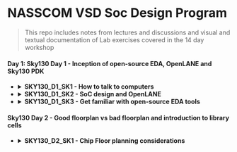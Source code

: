 # NASSCOM VSD Soc Design Program
> This repo includes notes from lectures and discussions and visual and textual documentation of Lab exercises covered in the 14 day workshop

#### Day 1: Sky130 Day 1 - Inception of open-source EDA, OpenLANE and Sky130 PDK

- <details>
  <summary><strong>SKY130_D1_SK1 - How to talk to computers</strong></summary>
  
   - <details>
      <summary><strong>SKY_L1 - Introduction to QFN-48 Package, chip, pads, core, die and IPs</strong></summary>
      
      **Notes:**
      
     All embedded boards contain processor chips. The black chip is actually a package, with the actual chip located inside this package. The package shown is a QFN (Quad Flat No-leads) 48 package. The actual chip pins are connected to the package pins using wire bonds.

     
      
      <p float="left">
        <img src="https://github.com/user-attachments/assets/d0c9bc5c-57cc-4e6c-afd5-6a61ba2dacdb" alt="Alt text" width="300" /> 
        <img src="https://github.com/user-attachments/assets/474b32b6-d601-4ae0-bc1c-09de1641b96b" alt="Alt text" width="300" /> 
      </p>      
       Upon   opening the real chip, we can see the pads that connect the pins to the outside. Any signal entering or exiting the chip does so through these pads. Then we have the core, which contains all the digital logic. The die comprises both the core and the pads together.
       Chip Internals : Inside the core, we have MACROS(SoC, GPIO Banks, SPIs) and Foundry IPs(like PLL, SDCs, DAC, SRAM)
      
      <p float="left">
        
        <img src="https://github.com/user-attachments/assets/f9cf1c1d-7253-4e8e-9678-46ff642253c3" alt="Alt text" width="300" />
        <img src="https://github.com/user-attachments/assets/c64c4eb0-0e0c-48a0-9947-4e44fa55f189" alt="Alt text" width="300" />
      </p> 
      
   - <details>
      <summary><strong>SKY_L2 - Introduction to RISC-V</strong></summary>
     
      **Notes: -**
      RISC- V ISA can be described most abstractly as the language or computer or the way in which we talk to the computer.
      If we have a C program, and it needs to be run on a particular chip layout, the entire flow of processing can be represented as below:
     
      C Program ----> Assembly Language(RISC V) ---> Machine Language(Binary form) ----> The bits get executed on the chip layout
 
      Another interface that needs to be represented between RISC V and the layout is the Hardware Description Language. The particular RISC V specifications need to be described or implented using some RTL(example implementation of picorv32 cpu core shown in image). Then follows the RTL to layout or RTL to GDSII flow. 
      ![image](https://github.com/user-attachments/assets/2886adc8-805c-4041-aa14-9df273cdfbcd)

   - <details>
      <summary><strong>SKY_L3 - From Software Applications to Hardware</strong></summary>
     
      **Notes: -**
      The Applications that we use in our computer is actually run on the chip hardware present inside. The applications (written in any language like java, c++) enters into a system software and the software converts the program/app into binary language form. The various levels/layers of systwm software in this flow is Operating System, Compiler and Assembler.
     Apart from the other jobs of OS( like Handling IO operations, Allocatiing memory etc), the majot job of OS is to compile and convert to assembly language and finally to binary form to be understood by the machine.
      ![image](https://github.com/user-attachments/assets/06d5d18f-d225-419a-9981-d14e98f7a1e1)
     An example flow is as below:
     
     Any C/C++/VB/JAVA function --> respective language compiler --> converted into hardware based instruction set--> assembler --> hexa representation of instructions(binary form. .exe file) --> enter chip--> hardware responds as per incoming bitstream.
 
     The syntax of the instruction set at compiler output is dependent on hardware architecture. E.g., for x86, ARM, RISC V types of hardware, the instruction set will also be in x86, ARM, RISC V format respectively. The final output binary pattern decides what should be the hardware should be doing. 
     ![image](https://github.com/user-attachments/assets/5de5d1bb-0d69-4bbb-8be5-9e1a19044727)
     An example of a C input program compiled into instructions is given below:
     ![image](https://github.com/user-attachments/assets/1b83de11-85f1-446d-a577-dcc865f9807a)
     The instruction set acts as an abstract interface between the C language function and the hardware. So we can say that these instruction set represents the architecture of the hardware, because it decides how the C function should interact with the hardware. So it is called the Instuction Set Architecture.
     ![image](https://github.com/user-attachments/assets/5689de20-b96b-4032-8b65-a6696927a8f6)
Another important interface between Functon and hardware is the RTL language. The output of assembler for each instruction is a binary pattern(a pattern means ADD, another pattern for Multiply. We need to build an RTL description of a hardware that will understand each binary pattern. This way of describing the hardware is called RTL implementation of the Instruction Set. This RTL is synthesized into netlist. i.e., High level RTL is converted into gates and their connection. Then follows the physical implementation of netlist. 
     ![image](https://github.com/user-attachments/assets/aa8c4d00-5214-4412-9d40-e58c2643e9c8)
   

  </details>

- <details>
  <summary><strong>SKY130_D1_SK2 - SoC design and OpenLANE</strong></summary>

  -   <details>
      <summary><strong>SKY_L1 - Introduction to all components of open-source digital asic design</strong></summary>
    
      **Notes: -**
      
      Designing ASICS requires RTL IPs, EDA Tools and PDK Kits. 100% open source ASIC design is possible due to open source RTL designs(librecores,.org, opencores.org, github.com) and EDA Tools(Qflow, OpenROAD, OpenLANE) and opensource PDK(Foss 130nm PDK)
      
      **PDKs: -**
      In earlier days, design of IC was tightly with manufacturing processeces available within each company. Later, the design was seperated from technology leading to structured design methodolgy based on λ - based rules. This gave way to Pure Lay Fabs and Fabless design companies. The interface between designers and the FAB became a set of files called PDK(Process Design Kits)
      
      PDKs include collection of files used to model a fabrication process for the EDA tools used an IC.
        - Process design Rules: DRC, LVS, PEX
        - Device Models
        - Digital Standard Cell Libraries
        - I/O Libraries ...
   
      Google and skywater together agreed to open source the PDK for the 130nm process by skywater. AS a result, in June 2020, Google released the first open sourced PDK in the market: FOSS 130nm Production PDK. 130 nm process is still relevant because of its application in many processes. Intel P4EE used 130nm process. 

      </details>
      
  -   <details>
      <summary><strong>SKY_L2 - Simplified RTL2GDS flow</strong></summary>
    
      **Notes: -**
      The major steps in RTL to GDS flow is shown below:
      ![image](https://github.com/user-attachments/assets/7e84c208-90fd-46aa-a0db-ef8b64923b25)
      1. Synthesis: Converts RTL to circuit using components from Standard Cell Library. Resulting file is gatelevel netlist
      2. Floor and Power planning:
         Different for macros and chips
          - Chip FLoor planning: partition thr chip die between different system buliding blocks and place the I/O pads
          - Macros FLoor planning:  decide macro dimensions, pin locations, row definitions etc
            
         In power planning, the power network is constructed, through horizontal and vertical rings to reduce resistance and address electromagnetition problem
      4. Placement : Place gatelevel netlist cells on rows such as to reduce interconnect length
   
         Global placement: optimal position is found for all cells, not necesssarily on rule
         
         Detailed placement: obeys rules
         
      6. Clock Tree Synthesis: Create clock distribution network to deliver clock to all sequential elements, with minimum skew and good shape(H tree, X tree etc)
      7. Routing: Signal routing develops patterns of horizontal and vertical metal patterns to connect different cells(PDK defines features of the nets). Uses divide and conquer method for forming the routing grid. GLobal routing generates routing guides, followed by detailed routing t implement actual routing.
      8. SignOff: Includes physical verification( by design rule checking and Layout vs schematic verification) and timing verification(Static Timing Analysis)

      </details>
      
  -   <details>
      <summary><strong>SKY_L3 - Introduction to OpenLANE and Strive chipsets</strong></summary>
 
      **Notes: -**

      With release of opensource PDK, e-fabless decided to create a reference opensource ASIC implementation methodology and flow called OPENLANE. It comes with APACHE 2.0 and is available in github.
 
      OpenLANE started as a True open source Tape out experiment. At e Fabless, there is a family of SoCs called striVe with open PDK, open EDA and open RTL (open Everything). Example members with various features is given below.
      
      ![image](https://github.com/user-attachments/assets/e9cb9eaf-f610-45bc-a0cf-657d92f0b96d)

      Main goal of openLANE is to produce a clean(no LVS, DRS violayions) GDSII with no human intervention. It is tuned for SkyWater 130nm Open PDK. It is containerilzed(functional out of the box). It can be used to harden macros and chips(to generate final layout).

      It has two modes of operations : Autonomous or interactive. OpenLANE has design space exporation to find the best set of flow configurations. 

      OpenLANE comes with many design examples. 
    
      </details>
      
  -   <details>  
      <summary><strong>SKY_L4 - Introduction to OpenLANE detailed ASIC design flow</strong></summary>
 
      **Notes: -**
      OpenLANE ASIC flow:
       
      The design flow starts at Design RTL and ends at GDSII file taking the SKY130 PDK as input function.
 
      OpenLANE is based on several opensource projects like OpenROAD, Magic VLSI Layout Tool, K Layout, Fault, Yosysy, QFlow and ABC.
      ![image](https://github.com/user-attachments/assets/aedd1fff-5d2e-4552-813c-76f6c3d32f60)
      
      The OpenLANE has Synthesis exploration to explore different strategies for best area and delay outputs. It has also more than 35 Design Exploration to get best design configuration, best result and clean layout. The design exploration utility is also used for regression testing. We run OpenLane on ~70 designs and compare the results. There is Design for Test option by Fault. 
    
      </details>
      
  </details>

- <details>
  <summary><strong>SKY130_D1_SK3 - Get familiar with open-source EDA tools</strong></summary>

  - SKY_L1 - OpenLANE Directory structure in detail
    
      ![image](https://github.com/user-attachments/assets/d710bd2e-48dd-4147-824d-fcaf0b75994c)

      ![image](https://github.com/user-attachments/assets/e71f311e-4821-4c06-9d5a-c7da11a6209c)
 
  - SKY_L2 - Design Preparation Step

    Change directory :
    ```bash
    cd Desktop/work/tools/openlane_working_dir/openlane          
    ```
    Invoke openlane
    ```bash
    ~/Desktop/work/tools/openlane_working_dir/openlane$ docker
    ```
    This will invoke the efabless openlane flow contained sub system docker. Now we use interactive flow.tcl method(or else it will run complete flow at once)
    ```bash
    bash-4.2$ ./flow.tcl -interactive
    ```
    ![image](https://github.com/user-attachments/assets/dc732b61-60a2-4ff2-bbbe-7c1c0ad61f19)
    Now we give required package and then prepare the design to have required files(like RTL src file and sdc files and config files etc). So we point to the required design file . e.g. picorv32
    ```bash
    % package require openlane 0.9

    % prep -design picorv32a
    ```
    ![image](https://github.com/user-attachments/assets/02d0821d-104e-4607-af9f-eb603eee02c9)

  - SKY_L3 - Review files after design prep and run synthesis
    ```bash
    cd Desktop/work/tools/openlane_working_dir/openlane/designs/picorv32a/runs
    ```
    This contains working date's folder, inside which we can find the required files created now for the flow
    ![image](https://github.com/user-attachments/assets/c6c6cb3c-bb22-4c68-9677-099dd196ba28)
    
    We can use the following comand in another terminal to inspect the resulting config file. The advantage of openlane is that we can change the configurations on the fly. (use q button to close files opened in terminal using less command)
    ```bash
    ~/Desktop/work/tools/openlane_working_dir/openlane/designs/picorv32a/runs/28-08_20-544 less config.tcl
    ```
    Next step is synthesis
    ```bash
    run_synthesis
    ```
    ![image](https://github.com/user-attachments/assets/726f341a-2708-452b-9210-674aaf456d69)
    
  - SKY_L4 - OpenLANE Project Git Link Description
   
    All the information regarding openlane can be found in the github page: openlane efabless.

    Another resource is fossi dial up youtube video.
 
  - SKY_L5 - Steps to characterize synthesis results

    ![image](https://github.com/user-attachments/assets/a6008b60-5c73-4936-9fd7-aac138fb2e25)

    ```math
    No. of DFF = 1613
    ```
    ```math
    No. of cells =\ 14876
    ```
    ```math
    Flop\ ratio =\ 1613/14876
    ```    
    ```math
    = 0.108429685 = 10.84 \%
    ```
    Synthesized netlist
    ```bash
    ~~/Desktop/work/tools/openlane_working_dir/openlane/designs/picorv32a/runs/28-08_20-54/results/synthesis$ less picorv32a.synthesis.v
    ```
    ![image](https://github.com/user-attachments/assets/1993ede8-b712-4906-ba49-85f1279622a4)
    
    Report after synthesis:
 
    ![image](https://github.com/user-attachments/assets/3093bdf6-be3e-4d27-80e4-7b0f34cb2f4f)

    ```bash
    ~/Desktop/work/tools/openlane_working_dir/openlane/designs/picorv32a/runs/28-08_20-544/reports/synthesis$ less 1-yosys_4.stat.rpt
    ```
    ![image](https://github.com/user-attachments/assets/e05cfb95-2316-4a35-8c35-2ea28c3dc2ef)


  </details>
#### Sky130 Day 2 - Good floorplan vs bad floorplan and introduction to library cells

- <details>
  <summary><strong>SKY130_D2_SK1 - Chip Floor planning considerations</strong></summary>
  
   - <details>
      <summary><strong>SKY_L1 - Utilization factor and aspect ratio</strong></summary>
     
      ![image](https://github.com/user-attachments/assets/174643f3-7a9f-4a95-8628-5d2923bad597)

   - <details>
      <summary><strong>SKY_L2 - Concept of pre-placed cells</strong></summary>
     
      ![image](https://github.com/user-attachments/assets/a8e3e6a1-2234-409a-bf90-856f8fc719d0)
     
      ![image](https://github.com/user-attachments/assets/b03fca08-c1cf-4b38-bfc4-6fb8448669c6)
     
      ![image](https://github.com/user-attachments/assets/90cfdeeb-78da-4d2b-b95d-7e3023bfea12)


   - <details>
      <summary><strong>SKY_L3 - De-coupling capacitors</strong></summary>
     
      ![image](https://github.com/user-attachments/assets/52087f4f-e86d-4a65-8458-28b90f547d0c)

      ![image](https://github.com/user-attachments/assets/99b494ca-4b5a-48b9-aae8-e2f94234785e)

      Whenever there is a switching activity, the decoupling capacitor provides some charge to the circuit. When there is no switching activity, this capacitor replenishes its charge. In chip, it is places as shown below:

      ![image](https://github.com/user-attachments/assets/f1473092-d82b-4d50-aaf9-7574475afc36)

      Decoupling helps to avoid power loss and cross talk

     
   - <details>
      <summary><strong>SKY_L4 - Power planning</strong></summary>
     Just like a macro requires decoupling capacitor to provide for sudden voltage requirement as well as discharge scenarios, the whole chip with lots of macros require adjacent Vdd and Vss to maintain the signal shape from driver to load. Avoiding ground bounce and voltage droop outside noise margin is difficult with single tap source.
 
     The proble of single source and a possible solution is given below:
     

     <p float="left">       
        <img src="https://github.com/user-attachments/assets/2bb2aeea-c81c-4369-bf0f-14eff222a0d5" alt="Alt text" width="300" />        
        <img src="https://github.com/user-attachments/assets/e5e1d1f3-e5b1-436c-bab0-f40532fd2806" alt="Alt text" width="300" />
     
      </p>   
   

     To place chip components near to source and ground, modern chips use power mesh fro source as well as ground so that any sudden requirement of charging or discharging can be addressed by the nearest power/ground points.

     ![image](https://github.com/user-attachments/assets/fadb62f7-22f6-40fb-bfaf-62d96c6af4ed)

     
   - <details>
      <summary><strong>SKY_L5 - Pin placement and logical cell placement blockage</strong></summary>

      ![image](https://github.com/user-attachments/assets/73bd85c3-7099-4161-807b-acc22a2e2619)

      ![image](https://github.com/user-attachments/assets/16e17cff-00d2-4864-b0c1-cbca62e7e068)

   - <details>
      <summary><strong>SKY_L6 - Steps to run floorplan using OpenLANE</strong></summary>
 

      
       

   - <details>
      <summary><strong>SKY_L7 - Review floorplan files and steps to view floorplan</strong></summary>
 
      ```bash
      vsduser@vsdquadron:~/Desktop/work/tools/openlane_working_dir/openlane/configuration$ less README.md
      ```
      > Here we can see variables associated with synthesis and floorplan
     
      ![image](https://github.com/user-attachments/assets/edd879c4-b7da-4cb7-bd7d-6be74be2eaa2)
 
      ```bash
      vsduser@vsdquadron:~/Desktop/work/tools/openlane_working_dir/openlane/configuration$ less floorplan.tcl
      ```
      > Here we can observe the floorplan default parameters
 
      ![image](https://github.com/user-attachments/assets/736a9139-6102-45af-bec7-a4e2c793315b)

      > config files in the selected design can be seen below:
     
      ![image](https://github.com/user-attachments/assets/0c2438a9-89bc-4cb3-b1da-38d546ec7c7f)
     

      > The priority precedence:
 
      - Lowest :system defaults
      - next : config.tcl
      - most : <pdk_variant>.tcl (eg. sky130A_sky130_fd_sc_hd_config.tcl)
 
      > upon opening the config.tcl
      
      ![image](https://github.com/user-attachments/assets/31ab7df5-ad8e-438f-8a17-c533de2630e2)

      To run floor plane in OpenLANE flow,
      ```bash
      run_floorplan
      ```
      <p float="left">       
        <img src="https://github.com/user-attachments/assets/b619d4f5-31c3-4204-820a-a625acea285c" alt="Alt text" width="400" />        
        <img src="https://github.com/user-attachments/assets/4275fc04-4c28-4117-bc4d-8fd9248d1ff9" alt="Alt text" width="400" />
     
      </p> 
      
      Now open the terminal where we saw reports and change folder to picorv32a --> runs --> <date_folder> --> tmp --> floorplan 
        
      Then open 7-pdn.def
     
      ```bash
      vsduser@vsdquadron:~/Desktop/work/tools/openlane_working_dir/openlane/designs/picorv32a/runs/28-08_20-54/tmp/floorplan$ less 7-pdn.def
      ```
       
      ![image](https://github.com/user-attachments/assets/1f69e400-1ab2-4b0f-a2f3-ed36cbb0624a)

     
   - <details>
      <summary><strong>SKY_L8 - Review floorplan layout in Magic</strong></summary>
      fjfjfgj
     

  <details>
